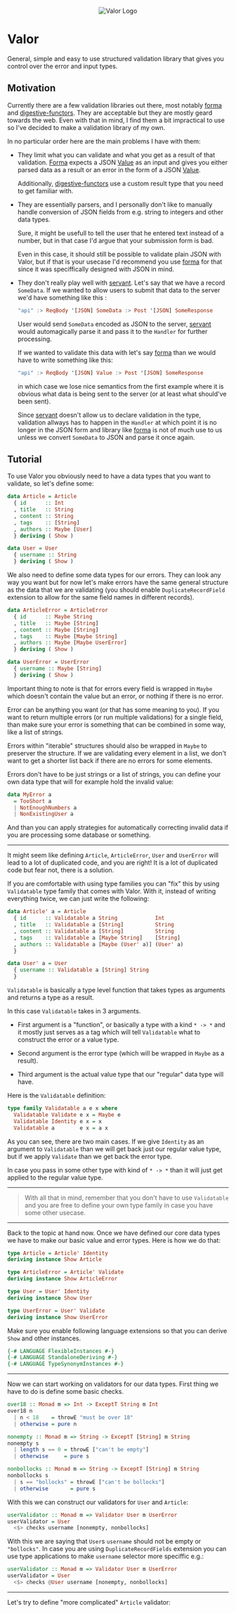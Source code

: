 <p align="center">
	<img
		src="valor-logo.svg?sanitize=true"
		alt="Valor Logo"
		title="Valor"
		style="max-width:100%;"
	>
</p>

# Valor

General, simple and easy to use structured validation library that gives you
control over the error and input types.

## Motivation

Currently there are a few validation libraries out there, most notably
[forma][1] and [digestive-functors][2]. They are acceptable but they are mostly
geard towards the web. Even with that in mind, I find them a bit impractical to
use so I've decided to make a validation library of my own.

In no particular order here are the main problems I have with them:

+ They limit what you can validate and what you get as a result of that
  validation. [Forma][1] expects a JSON [Value][4] as an input and gives you either parsed data as a result or an error in the form of a JSON [Value][4].

  Additionally, [digestive-functors][2] use a custom result type that you need
  to get familiar with.

+ They are essentially parsers, and I personally don't like to manually handle 
  conversion of JSON fields from e.g. string to integers and other data types.

  Sure, it might be usefull to tell the user that he entered text instead of a
  number, but in that case I'd argue that your submission form is bad.

  Even in this case, it should still be possible to validate plain JSON with 
  Valor, but if that is your usecase I'd recommend you use [forma][1] for that
  since it was speciffically designed with JSON in mind.

+ They don't really play well with [servant][3]. Let's say that we have a record
  `SomeData`. If we wanted to allow users to submit that data to the server we'd
  have something like this :

  ```haskell
  "api" :> ReqBody '[JSON] SomeData :> Post '[JSON] SomeResponse
  ```

  User would send `SomeData` encoded as JSON to the server, [servant][3] would
  automagically parse it and pass it to the `Handler` for further processing.

  If we wanted to validate this data with let's say [forma][1] than we would
  have to write something like this:

  ```haskell
  "api" :> ReqBody '[JSON] Value :> Post '[JSON] SomeResponse
  ```

  in which case we lose nice semantics from the first example where it is
  obvious what data is being sent to the server (or at least what should've been
  sent).

  Since [servant][3] doesn't allow us to declare validation in the type,
  validation allways has to happen in the `Handler` at which point it is no
  longer in the JSON form and library like [forma][1] is not of much use to us
  unless we convert `SomeData` to JSON and parse it once again.

## Tutorial

To use Valor you obviously need to have a data types that you want to validate,
so let's define some:

```haskell
data Article = Article
  { id      :: Int
  , title   :: String
  , content :: String
  , tags    :: [String]
  , authors :: Maybe [User]
  } deriving ( Show )

data User = User
  { username :: String
  } deriving ( Show )
```

We also need to define some data types for our errors. They can look any way you
want but for now let's make errors have the same general structure as the data
that we are validating (you should enable `DuplicateRecordField` extension to
allow for the same field names in different records).

```haskell
data ArticleError = ArticleError
  { id      :: Maybe String
  , title   :: Maybe [String]
  , content :: Maybe [String]
  , tags    :: Maybe [Maybe String]
  , authors :: Maybe [Maybe UserError]
  } deriving ( Show )

data UserError = UserError
  { username :: Maybe [String]
  } deriving ( Show )
```

Important thing to note is that for errors every field is wrapped in `Maybe`
which doesn't contain the value but an error, or nothing if there is no error.

Error can be anything you want (or that has some meaning to you). If you want to
return multiple errors (or run multiple validations) for a single field, than
make sure your error is something that can be combined in some way, like a list
of strings.

Errors within "iterable" structures should also be wrapped in `Maybe` to
preserver the structure. If we are validating every element in a list, we don't
want to get a shorter list back if there are no errors for some elements.

Errors don't have to be just strings or a list of strings, you can define your
own data type that will for example hold the invalid value:

```haskell
data MyError a
  = TooShort a
  | NotEnoughNumbers a
  | NonExistingUser a
```

And than you can apply strategies for automatically correcting invalid data if
you are processing some database or something.

---

It might seem like defining `Article`, `ArticleError`, `User` and `UserError`
will lead to a lot of duplicated code, and you are right! It is a lot of
duplicated code but fear not, there is a solution.

If you are comfortable with using type families you can "fix" this by using
`Validatable` type family that comes with Valor. With it, instead of writing
everything twice, we can just write the following:

```haskell
data Article' a = Article
  { id      :: Validatable a String            Int
  , title   :: Validatable a [String]          String
  , content :: Validatable a [String]          String
  , tags    :: Validatable a [Maybe String]    [String]
  , authors :: Validatable a [Maybe (User' a)] (User' a)
  }

data User' a = User
  { username :: Validatable a [String] String
  }
```

`Validatable` is basically a type level function that takes types as arguments
and returns a type as a result.

In this case `Validatable` takes in 3 arguments.

+ First argument is a "function", or basically a type with a kind `* -> *` and 
  it mostly just serves as a tag which will tell `Validatable` what to
  construct the error or a value type.

+ Second argument is the error type (which will be wrapped in `Maybe` as a
  result).

+ Third argument is the actual value type that our "regular" data type will
  have.

Here is the `Validatable` definition:

```haskell
type family Validatable a e x where
  Validatable Validate e x = Maybe e
  Validatable Identity e x = x
  Validatable a        e x = a x
```

As you can see, there are two main cases. If we give `Identity` as an argument
to `Validatable` than we will get back just our regular value type, but if we
apply `Validate` than we get back the error type.

In case you pass in some other type with kind of `* -> *` than it will just get
applied to the regular value type.

---

> With all that in mind, remember that you don't have to use `Validatable` and
> you are free to define your own type family in case you have some other
> usecase.

---

Back to the topic at hand now. Once we have defined our core data types we have
to make our basic value and error types. Here is how we do that:

```haskell
type Article = Article' Identity
deriving instance Show Article

type ArticleError = Article' Validate
deriving instance Show ArticleError

type User = User' Identity
deriving instance Show User

type UserError = User' Validate
deriving instance Show UserError
```

Make sure you enable following language extensions so that you can derive `Show`
and other instances.

```haskell
{-# LANGUAGE FlexibleInstances #-}
{-# LANGUAGE StandaloneDeriving #-}
{-# LANGUAGE TypeSynonymInstances #-}
```
---

Now we can start working on validators for our data types. First thing we have
to do is define some basic checks. 

```haskell
over18 :: Monad m => Int -> ExceptT String m Int
over18 n
  | n < 18    = throwE "must be over 18"
  | otherwise = pure n

nonempty :: Monad m => String -> ExceptT [String] m String
nonempty s
  | length s == 0 = throwE ["can't be empty"]
  | otherwise     = pure s

nonbollocks :: Monad m => String -> ExceptT [String] m String
nonbollocks s
  | s == "bollocks" = throwE ["can't be bollocks"]
  | otherwise       = pure s
```

With this we can construct our validators for `User` and `Article`:

```haskell
userValidator :: Monad m => Validator User m UserError
userValidator = User
  <$> checks username [nonempty, nonbollocks]
```

With this we are saying that `User`s `username` should not be empty or
`"bollocks"`. In case you are using `DuplicateRecordFields` extension you can
use type applications to make `username` selector more speciffic e.g.:

```haskell
userValidator :: Monad m => Validator User m UserError
userValidator = User
  <$> checks @User username [nonempty, nonbollocks]
```

---

Let's try to define "more complicated" `Article` validator:

```haskell

```

[1]: https://hackage.haskell.org/package/forma
[2]: https://hackage.haskell.org/package/digestive-functors
[3]: https://hackage.haskell.org/package/servant
[4]: https://hackage.haskell.org/package/aeson-1.4.0.0/docs/Data-Aeson.html#t:Value
